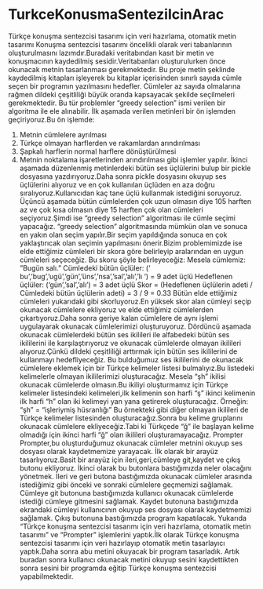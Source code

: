 # TurkceKonusmaSenteziIcinArac
Türkçe konuşma sentezcisi tasarımı için veri hazırlama, otomatik metin tasarımı
Konuşma sentezcisi tasarımı öncelikli olarak veri tabanlarının oluşturulmasını lazımdır.Buradaki veritabından kasıt bir metin ve konuşmacının kaydedilmiş sesidir.Veritabanları oluşturulurken önce okunacak metnin tasarlanması gerekmektedir. Bu proje metin şeklinde kaydedilmiş kitapları işleyerek bu kitaplar içerisinden sınırlı sayıda cümle seçen bir programın yazılmasını hedefler. Cümleler az sayıda olmalarına rağmen dildeki çeşitliliği büyük oranda kapsayacak şekilde seçilmeleri gerekmektedir. Bu tür problemler “greedy selection” ismi verilen bir algoritma ile ele alınabilir.
İlk aşamada verilen metinleri bir ön işlemden geçiriyoruz.Bu ön işlemde:
1. Metnin cümlelere ayrılması
2. Türkçe olmayan harflerden ve rakamlardan arındırılması
3. Şapkalı harflerin normal harflere dönüştürülmesi
4. Metnin noktalama işaretlerinden arındırılması
gibi işlemler yapılır.
İkinci aşamada düzenlenmiş metinlerdeki bütün ses üçlülerini bulup bir pickle dosyasına yazdırıyoruz.Daha sonra pickle dosyasını okuyup ses üçlülerini alıyoruz ve en çok kullanılan üçlüden en aza doğru sıralıyoruz.Kullanıcıdan kaç tane üçlü kullanmak istediğini soruyoruz.
Üçüncü aşamada bütün cümlelerden çok uzun olmasın diye 105 harften az ve çok kısa olmasın diye 15 harften çok olan cümleleri seçiyoruz.Şimdi ise “greedy selection” algoritması ile cümle seçimi yapacağız. “greedy selection” algoritmasında mümkün olan ve sonuca en yakın olan seçim yapılır.Bir seçim yapıldığında sonuca en çok yaklaştırıcak olan seçimin yapılmasını önerir.Bizim problemimizde ise elde ettiğimiz cümleleri bir skora göre belirleyip aralarından en uygun cümleleri seçeceğiz.
Bu skoru şöyle belirleyeceğiz:
Mesela cümlemiz: ”Bugün salı.”
Cümledeki bütün üçlüler: (‘ bu’,’bug’,’ugü’,’gün’,’üns’,’nsa’,’sal’,’alı’,’lı ‘) = 9 adet üçlü
Hedeflenen üçlüler: (‘gün’,’sal’,’alı’) = 3 adet üçlü
Skor = (Hedeflenen üçlülerin adeti / Cümledeki bütün üçlülerin adeti) = 3 / 9 = 0.33
Bütün elde ettiğimiz cümleleri yukarıdaki gibi skorluyoruz.En yüksek skor alan cümleyi seçip okunacak cümlelere ekliyoruz ve elde ettiğimiz cümlelerden çıkartıyoruz.Daha sonra geriye kalan cümlelere de aynı işlemi uygulayarak okunacak cümlelerimizi oluşturuyoruz.
Dördüncü aşamada okunacak cümlelerdeki bütün ses ikilileri ile alfabedeki bütün ses ikililerini ile karşılaştırıyoruz ve okunacak cümlelerde olmayan ikilileri alıyoruz.Çünkü dildeki çeşitliliği arttırmak için bütün ses ikililerini de kullanmayı hedefliyeceğiz.
Bu bulduğumuz ses ikililerini de okunacak cümlelere eklemek için bir Türkçe kelimeler listesi bulmalıyız.Bu listedeki kelimelerle olmayan ikililerimizi oluşturacağız.
Mesela “şh” ikilisi okunacak cümlelerde olmasın.Bu ikiliyi oluşturmamız için Türkçe kelimeler listesindeki kelimeleri,ilk kelimenin son harfi “ş” ikinci kelimenin ilk harfi “h” olan iki kelimeyi yan yana getirerek oluşturacağız.
Örneğin: “şh” = “işleriymiş hüsranlığı”
Bu örnekteki gibi diğer olmayan ikilileri de Türkçe kelimeler listesinden oluşturacağız.Sonra bu kelime gruplarını okunacak cümlelere ekliyeceğiz.Tabi ki Türkçede “ğ” ile başlayan kelime olmadığı için ikinci harfi “ğ” olan ikilileri oluşturamayacağız.
Prompter
Prompter,bu oluşturduğumuz okunacak cümleler metnini okuyup ses dosyası olarak kaydetmemize yarayacak.
İlk olarak bir arayüz tasarlıyoruz.Basit bir arayüz için ileri,geri,cümleye git,kaydet ve çıkış butonu ekliyoruz.
İkinci olarak bu butonlara bastığımızda neler olacağını yönetmek.
İleri ve geri butona bastığımızda okunacak cümleler arasında istediğimiz gibi önceki ve sonraki cümlelere geçmemizi sağlamak.
Cümleye git butonuna bastığımızda kullanıcı okunacak cümlelerde istediği cümleye gitmesini sağlamak.
Kaydet butonuna bastığımızda ekrandaki cümleyi kullanıcının okuyup ses dosyası olarak kaydetmemizi sağlamak.
Çıkış butonuna bastığımızda program kapatılacak.
Yukarıda “Türkçe konuşma sentezcisi tasarımı için veri hazırlama, otomatik metin tasarımı” ve “Prompter” işlemlerini yaptık.İlk olarak Türkçe konuşma sentezcisi tasarımı için veri hazırlayıp otomatik metin tasarlayıcı yaptık.Daha sonra abu metini okuyacak bir program tasarladık. Artık buradan sonra kullanıcı okunacak metini okuyup sesini kaydettikten sonra sesini bir programda eğitip Türkçe konuşma sentezcisi yapabilmektedir.
